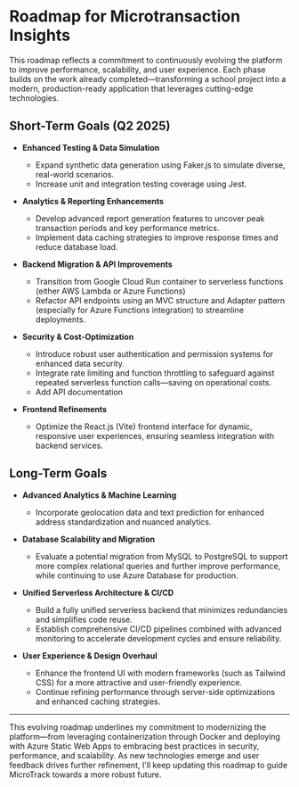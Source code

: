 # Roadmap for Microtransaction Insights

This roadmap reflects a commitment to continuously evolving the platform to improve performance, scalability, and user experience. Each phase builds on the work already completed—transforming a school project into a modern, production-ready application that leverages cutting-edge technologies.

## Short-Term Goals (Q2 2025)

- **Enhanced Testing & Data Simulation**
  - Expand synthetic data generation using Faker.js to simulate diverse, real-world scenarios.
  - Increase unit and integration testing coverage using Jest.

- **Analytics & Reporting Enhancements**
  - Develop advanced report generation features to uncover peak transaction periods and key performance metrics.
  - Implement data caching strategies to improve response times and reduce database load.

- **Backend Migration & API Improvements**
  - Transition from Google Cloud Run container to serverless functions (either AWS Lambda or Azure Functions)
  - Refactor API endpoints using an MVC structure and Adapter pattern (especially for Azure Functions integration) to streamline deployments.
  
- **Security & Cost-Optimization**
  - Introduce robust user authentication and permission systems for enhanced data security.
  - Integrate rate limiting and function throttling to safeguard against repeated serverless function calls—saving on operational costs.
  - Add API documentation

- **Frontend Refinements**
  - Optimize the React.js (Vite) frontend interface for dynamic, responsive user experiences, ensuring seamless integration with backend services.

## Long-Term Goals

- **Advanced Analytics & Machine Learning**
  - Incorporate geolocation data and text prediction for enhanced address standardization and nuanced analytics.
  <!-- - Explore predictive analytics to drive advanced reporting capabilities and deeper business insights. -->

- **Database Scalability and Migration**
  - Evaluate a potential migration from MySQL to PostgreSQL to support more complex relational queries and further improve performance, while continuing to use Azure Database for production.

- **Unified Serverless Architecture & CI/CD**
  - Build a fully unified serverless backend that minimizes redundancies and simplifies code reuse.
  - Establish comprehensive CI/CD pipelines combined with advanced monitoring to accelerate development cycles and ensure reliability.

- **User Experience & Design Overhaul**
  - Enhance the frontend UI with modern frameworks (such as Tailwind CSS) for a more attractive and user-friendly experience.
  - Continue refining performance through server-side optimizations and enhanced caching strategies.

---

This evolving roadmap underlines my commitment to modernizing the platform—from leveraging containerization through Docker and deploying with Azure Static Web Apps to embracing best practices in security, performance, and scalability. As new technologies emerge and user feedback drives further refinement, I'll keep updating this roadmap to guide MicroTrack towards a more robust future.
